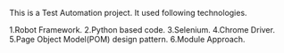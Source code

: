This is a Test Automation project. It used following technologies.

1.Robot Framework.
2.Python based code.
3.Selenium.
4.Chrome Driver.
5.Page Object Model(POM) design pattern.
6.Module Approach.